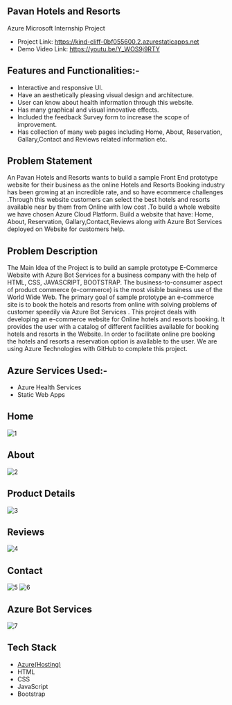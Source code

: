 ## Pavan Hotels and Resorts
Azure Microsoft Internship Project
- Project Link: https://kind-cliff-0bf055600.2.azurestaticapps.net
- Demo Video Link: https://youtu.be/Y_WOS9j9RTY 

## Features and Functionalities:-
- Interactive and responsive UI.
- Have an aesthetically pleasing visual design and architecture.
- User can know about health information through this website.
- Has many graphical and visual innovative effects.
- Included the feedback Survey form to increase the scope of improvement.
- Has collection of many web pages including Home, About, Reservation, Gallary,Contact and Reviews related information etc.
## Problem Statement
An Pavan Hotels and Resorts wants to build a sample Front End prototype website for their business as the online Hotels and Resorts Booking industry has been growing at an incredible rate, and so have ecommerce challenges .Through this website customers can select the best hotels and resorts available near by them from Online with low cost .To build a whole website we have chosen Azure Cloud Platform. Build a website that have: Home, About, Reservation, Gallary,Contact,Reviews along with Azure Bot Services deployed on Website for customers help.
## Problem Description
The Main Idea of the Project is to build an sample prototype E-Commerce Website with Azure Bot Services for a business company with the help of HTML, CSS, JAVASCRIPT, BOOTSTRAP. The business-to-consumer aspect of product commerce (e-commerce) is the most visible business use of the World Wide Web. The primary goal of sample prototype an e-commerce site is to book the hotels and resorts from online with solving problems of customer speedily via Azure Bot Services . This project deals with developing an e-commerce website for Online hotels and resorts booking. It provides the user with a catalog of different facilities available for booking hotels and resorts in the Website. In order to facilitate online pre booking the hotels and resorts a reservation option is available to the user. We are using Azure Technologies with GitHub to complete this project.
## Azure Services Used:-
- Azure Health Services
- Static Web Apps
## Home
![1](https://user-images.githubusercontent.com/119150985/209977611-f07c4d0f-da63-4d01-850b-4acfeb3cfde5.jpg)
## About
![2](https://user-images.githubusercontent.com/119150985/209977618-f1d6e33e-f635-4ee9-aedd-994f220e6298.jpg)
## Product Details
![3](https://user-images.githubusercontent.com/119150985/209977621-e56f4cb1-fd4c-4477-9f61-d7c02599d453.jpg)
## Reviews
![4](https://user-images.githubusercontent.com/119150985/209977626-923b3d3b-4db9-4e3c-8be3-7c84f3ff8c18.jpg)
## Contact
![5](https://user-images.githubusercontent.com/119150985/209977629-d02395d9-9649-47cc-966c-537e6cfe35ab.jpg)
![6](https://user-images.githubusercontent.com/119150985/209977633-6d84f418-0bb9-4c9a-a570-4b28abe06b42.jpg)
## Azure Bot Services
![7](https://user-images.githubusercontent.com/119150985/209977635-cab1772c-e334-4bc4-9bcb-79db4dbf3b38.jpg)
## Tech Stack 

- [Azure(Hosting)](https://azure.microsoft.com/en-in/features/azure-portal/)
- HTML
- CSS
- JavaScript
- Bootstrap
